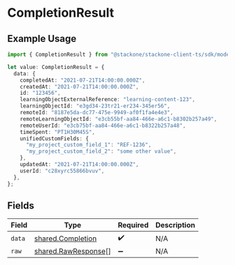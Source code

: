 # CompletionResult

## Example Usage

```typescript
import { CompletionResult } from "@stackone/stackone-client-ts/sdk/models/shared";

let value: CompletionResult = {
  data: {
    completedAt: "2021-07-21T14:00:00.000Z",
    createdAt: "2021-07-21T14:00:00.000Z",
    id: "123456",
    learningObjectExternalReference: "learning-content-123",
    learningObjectId: "e3gd34-23tr21-er234-345er56",
    remoteId: "8187e5da-dc77-475e-9949-af0f1fa4e4e3",
    remoteLearningObjectId: "e3cb55bf-aa84-466e-a6c1-b8302b257a49",
    remoteUserId: "e3cb75bf-aa84-466e-a6c1-b8322b257a48",
    timeSpent: "PT1H30M45S",
    unifiedCustomFields: {
      "my_project_custom_field_1": "REF-1236",
      "my_project_custom_field_2": "some other value",
    },
    updatedAt: "2021-07-21T14:00:00.000Z",
    userId: "c28xyrc55866bvuv",
  },
};
```

## Fields

| Field                                                             | Type                                                              | Required                                                          | Description                                                       |
| ----------------------------------------------------------------- | ----------------------------------------------------------------- | ----------------------------------------------------------------- | ----------------------------------------------------------------- |
| `data`                                                            | [shared.Completion](../../../sdk/models/shared/completion.md)     | :heavy_check_mark:                                                | N/A                                                               |
| `raw`                                                             | [shared.RawResponse](../../../sdk/models/shared/rawresponse.md)[] | :heavy_minus_sign:                                                | N/A                                                               |